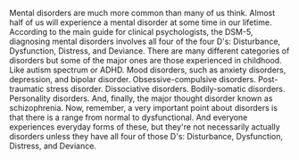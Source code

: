 Mental disorders are much more common than many of us think. Almost half of us
will experience a mental disorder at some time in our lifetime. According to
the main guide for clinical psychologists, the DSM-5, diagnosing mental
disorders involves all four of the four D's: Disturbance, Dysfunction,
Distress, and Deviance. There are many different categories of disorders but
some of the major ones are those experienced in childhood. Like autism spectrum
or ADHD. Mood disorders, such as anxiety disorders, depression, and bipolar
disorder. Obsessive-compulsive disorders. Post-traumatic stress disorder.
Dissociative disorders. Bodily-somatic disorders. Personality disorders. And,
finally, the major thought disorder known as schizophrenia. Now, remember, a
very important point about disorders is that there is a range from normal to
dysfunctional. And everyone experiences everyday forms of these, but they're
not necessarily actually disorders unless they have all four of those D's:
Disturbance, Dysfunction, Distress, and Deviance.
